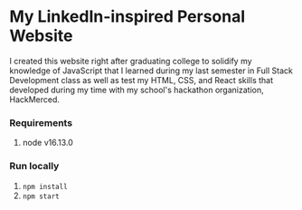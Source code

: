 # My LinkedIn-inspired Personal Website
I created this website right after graduating college to solidify my knowledge of JavaScript that I learned during my last semester in Full Stack Development class as well as test my HTML, CSS, and React skills that developed during my time with my school's hackathon organization, HackMerced.

### Requirements
1. node v16.13.0

### Run locally
1. `npm install`
2. `npm start`